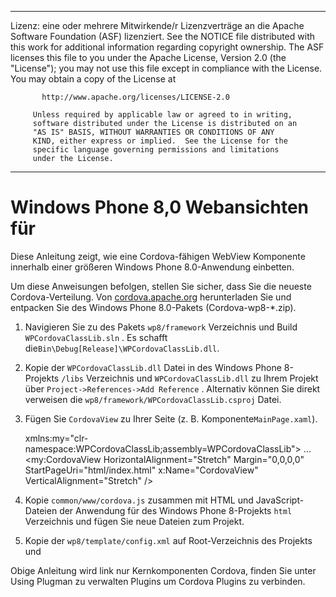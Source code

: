 * * *

Lizenz: eine oder mehrere Mitwirkende/r Lizenzverträge an die Apache Software Foundation (ASF) lizenziert. See the NOTICE file distributed with this work for additional information regarding copyright ownership. The ASF licenses this file to you under the Apache License, Version 2.0 (the "License"); you may not use this file except in compliance with the License. You may obtain a copy of the License at

           http://www.apache.org/licenses/LICENSE-2.0
    
         Unless required by applicable law or agreed to in writing,
         software distributed under the License is distributed on an
         "AS IS" BASIS, WITHOUT WARRANTIES OR CONDITIONS OF ANY
         KIND, either express or implied.  See the License for the
         specific language governing permissions and limitations
         under the License.
    

* * *

# Windows Phone 8,0 Webansichten für

Diese Anleitung zeigt, wie eine Cordova-fähigen WebView Komponente innerhalb einer größeren Windows Phone 8.0-Anwendung einbetten.

Um diese Anweisungen befolgen, stellen Sie sicher, dass Sie die neueste Cordova-Verteilung. Von [cordova.apache.org](http://cordova.apache.org) herunterladen Sie und entpacken Sie des Windows Phone 8.0-Pakets (Cordova-wp8-*.zip).

  1. Navigieren Sie zu des Pakets `wp8/framework` Verzeichnis und Build `WPCordovaClassLib.sln` . Es schafft die`Bin\Debug[Release]\WPCordovaClassLib.dll`.

  2. Kopie der `WPCordovaClassLib.dll` Datei in des Windows Phone 8-Projekts `/libs` Verzeichnis und `WPCordovaClassLib.dll` zu Ihrem Projekt über `Project->References->Add Reference` . Alternativ können Sie direkt verweisen die `wp8/framework/WPCordovaClassLib.csproj` Datei.

  3. Fügen Sie `CordovaView` zu Ihrer Seite (z. B. Komponente`MainPage.xaml`).
    
        xmlns:my="clr-namespace:WPCordovaClassLib;assembly=WPCordovaClassLib">
        ...
        <my:CordovaView HorizontalAlignment="Stretch" Margin="0,0,0,0" 
        StartPageUri="html/index.html" x:Name="CordovaView" VerticalAlignment="Stretch" />
        

  4. Kopie `common/www/cordova.js` zusammen mit HTML und JavaScript-Dateien der Anwendung für des Windows Phone 8-Projekts `html` Verzeichnis und fügen Sie neue Dateien zum Projekt.

  5. Kopie der `wp8/template/config.xml` auf Root-Verzeichnis des Projekts und

Obige Anleitung wird link nur Kernkomponenten Cordova, finden Sie unter Using Plugman zu verwalten Plugins um Cordova Plugins zu verbinden.